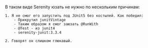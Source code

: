 В таком виде Serenity юзать не нужно по нескольким причинам:
    
    1. Я не смог его запустить под JUnit5 без костылей. Как победил:
        - Прикрутил junitVintage
        - Таким образом я смог заюзать @RunWith
        - @Test - из junit4
        - serenity-junit:3.3.4

    2. Говорят он слишком глюкавый.